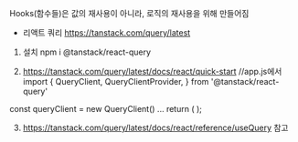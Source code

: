 Hooks(함수들)은 값의 재사용이 아니라, 로직의 재사용을 위해 만들어짐

- 리액트 쿼리
  https://tanstack.com/query/latest

1. 설치
   npm i @tanstack/react-query

2. https://tanstack.com/query/latest/docs/react/quick-start
   //app.js에서
   import {
   QueryClient,
   QueryClientProvider,
   } from '@tanstack/react-query'

const queryClient = new QueryClient()
...
return (
<QueryClientProvider client={queryClient}>
<MainProducts />
</QueryClientProvider>
);

3. https://tanstack.com/query/latest/docs/react/reference/useQuery 참고
